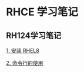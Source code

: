 # RHCE 学习笔记

## RH124学习笔记

[1. 安装 RHEL8](./RH124/1-%E5%AE%89%E8%A3%85RHEL8.md)

[2. 命令行的使用](./RH124/2-%E5%91%BD%E4%BB%A4%E8%A1%8C%E7%9A%84%E4%BD%BF%E7%94%A8.md)